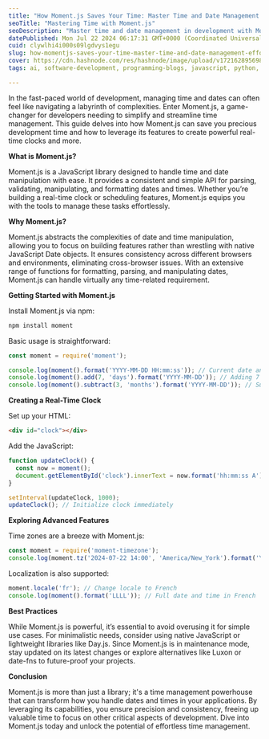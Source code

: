 ```yaml
---
title: "How Moment.js Saves Your Time: Master Time and Date Management Effortlessly"
seoTitle: "Mastering Time with Moment.js"
seoDescription: "Master time and date management in development with Moment.js. Learn to simplify your tasks and maximize efficiency effortlessly"
datePublished: Mon Jul 22 2024 06:17:31 GMT+0000 (Coordinated Universal Time)
cuid: clywlhi4i000s09lgdvys1egu
slug: how-momentjs-saves-your-time-master-time-and-date-management-effortlessly
cover: https://cdn.hashnode.com/res/hashnode/image/upload/v1721628956986/ce5f38e6-e38e-4452-91a3-d2c0f81164c0.png
tags: ai, software-development, programming-blogs, javascript, python, web-development, machine-learning, backend, webdev, blockchain, momentjs, solidity, web3, programming-tips, solana

---
```


In the fast-paced world of development, managing time and dates can often feel like navigating a labyrinth of complexities. Enter Moment.js, a game-changer for developers needing to simplify and streamline time management. This guide delves into how Moment.js can save you precious development time and how to leverage its features to create powerful real-time clocks and more.

**What is Moment.js?**

Moment.js is a JavaScript library designed to handle time and date manipulation with ease. It provides a consistent and simple API for parsing, validating, manipulating, and formatting dates and times. Whether you’re building a real-time clock or scheduling features, Moment.js equips you with the tools to manage these tasks effortlessly.

**Why Moment.js?**

Moment.js abstracts the complexities of date and time manipulation, allowing you to focus on building features rather than wrestling with native JavaScript Date objects. It ensures consistency across different browsers and environments, eliminating cross-browser issues. With an extensive range of functions for formatting, parsing, and manipulating dates, Moment.js can handle virtually any time-related requirement.

**Getting Started with Moment.js**

Install Moment.js via npm:

```bash
npm install moment
```

Basic usage is straightforward:

```javascript
const moment = require('moment');

console.log(moment().format('YYYY-MM-DD HH:mm:ss')); // Current date and time
console.log(moment().add(7, 'days').format('YYYY-MM-DD')); // Adding 7 days
console.log(moment().subtract(3, 'months').format('YYYY-MM-DD')); // Subtracting 3 months
```

**Creating a Real-Time Clock**

Set up your HTML:

```html
<div id="clock"></div>
```

Add the JavaScript:

```javascript
function updateClock() {
  const now = moment();
  document.getElementById('clock').innerText = now.format('hh:mm:ss A');
}

setInterval(updateClock, 1000);
updateClock(); // Initialize clock immediately
```

**Exploring Advanced Features**

Time zones are a breeze with Moment.js:

```javascript
const moment = require('moment-timezone');
console.log(moment.tz('2024-07-22 14:00', 'America/New_York').format('YYYY-MM-DD HH:mm:ss'));
```

Localization is also supported:

```javascript
moment.locale('fr'); // Change locale to French
console.log(moment().format('LLLL')); // Full date and time in French
```

**Best Practices**

While Moment.js is powerful, it’s essential to avoid overusing it for simple use cases. For minimalistic needs, consider using native JavaScript or lightweight libraries like Day.js. Since Moment.js is in maintenance mode, stay updated on its latest changes or explore alternatives like Luxon or date-fns to future-proof your projects.

**Conclusion**

Moment.js is more than just a library; it's a time management powerhouse that can transform how you handle dates and times in your applications. By leveraging its capabilities, you ensure precision and consistency, freeing up valuable time to focus on other critical aspects of development. Dive into Moment.js today and unlock the potential of effortless time management.